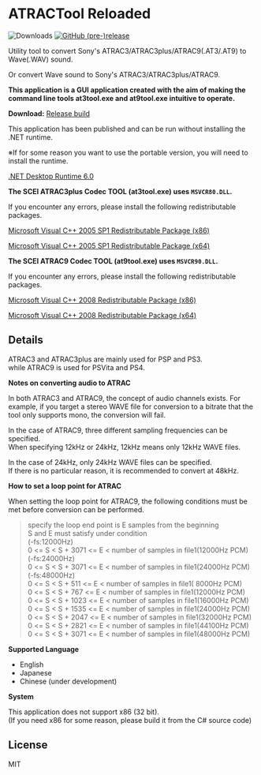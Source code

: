 # ATRACTool Reloaded

![Downloads](https://img.shields.io/github/downloads/XyLe-GBP/ATRACTool-Reloaded/total.svg)
[![GitHub (pre-)release](https://img.shields.io/github/release/XyLe-GBP/ATRACTool-Reloaded/all.svg)](https://github.com/XyLe-GBP/ATRACTool-Reloaded/releases)

Utility tool to convert Sony's ATRAC3/ATRAC3plus/ATRAC9(.AT3/.AT9) to Wave(.WAV) sound.  

Or convert Wave sound to Sony's ATRAC3/ATRAC3plus/ATRAC9.  

**This application is a GUI application created with the aim of making the command line tools at3tool.exe and at9tool.exe intuitive to operate.**  

**Download:**
[Release build](https://github.com/XyLe-GBP/ATRACTool-Reloaded/releases)

This application has been published and can be run without installing the .NET runtime.

※If for some reason you want to use the portable version, you will need to install the runtime.

[.NET Desktop Runtime 6.0](https://dotnet.microsoft.com/download/dotnet/6.0)

**The SCEI ATRAC3plus Codec TOOL (at3tool.exe) uses <code>MSVCR80.DLL</code>.**  

If you encounter any errors, please install the following redistributable packages.

 [Microsoft Visual C++ 2005 SP1 Redistributable Package (x86)](http://www.microsoft.com/ja-jp/download/details.aspx?id=5638)

 [Microsoft Visual C++ 2005 SP1 Redistributable Package (x64)](http://www.microsoft.com/ja-jp/download/details.aspx?id=18471)

**The SCEI ATRAC9 Codec TOOL (at9tool.exe) uses <code>MSVCR90.DLL</code>.**  

If you encounter any errors, please install the following redistributable packages.

 [Microsoft Visual C++ 2008 Redistributable Package (x86)](http://www.microsoft.com/ja-jp/download/details.aspx?id=29)

 [Microsoft Visual C++ 2008 Redistributable Package (x64)](http://www.microsoft.com/ja-jp/download/details.aspx?id=15336)

## Details

ATRAC3 and ATRAC3plus are mainly used for PSP and PS3.  
while ATRAC9 is used for PSVita and PS4.  

**Notes on converting audio to ATRAC**

In both ATRAC3 and ATRAC9, the concept of audio channels exists.
For example, if you target a stereo WAVE file for conversion to a bitrate that the tool only supports mono, the conversion will fail.

In the case of ATRAC9, three different sampling frequencies can be specified.  
When specifying 12kHz or 24kHz, 12kHz means only 12kHz WAVE files.  

In the case of 24kHz, only 24kHz WAVE files can be specified.  
If there is no particular reason, it is recommended to convert at 48kHz.

**How to set a loop point for ATRAC**

When setting the loop point for ATRAC9, the following conditions must be met before conversion can be performed.

> specify the loop end point is E samples from the beginning  
            S and E must satisfy under condition  
            (-fs:12000Hz)  
            0 <= S < S + 3071 <= E < number of samples in file1(12000Hz PCM)  
            (-fs:24000Hz)  
            0 <= S < S + 3071 <= E < number of samples in file1(24000Hz PCM)  
            (-fs:48000Hz)  
            0 <= S < S +  511 <= E < number of samples in file1( 8000Hz PCM)  
            0 <= S < S +  767 <= E < number of samples in file1(12000Hz PCM)  
            0 <= S < S + 1023 <= E < number of samples in file1(16000Hz PCM)  
            0 <= S < S + 1535 <= E < number of samples in file1(24000Hz PCM)  
            0 <= S < S + 2047 <= E < number of samples in file1(32000Hz PCM)  
            0 <= S < S + 2821 <= E < number of samples in file1(44100Hz PCM)  
            0 <= S < S + 3071 <= E < number of samples in file1(48000Hz PCM)  

**Supported Language**

- English
- Japanese
- Chinese (under development)

**System**

This application does not support x86 (32 bit).  
(If you need x86 for some reason, please build it from the C# source code)

## License

MIT
